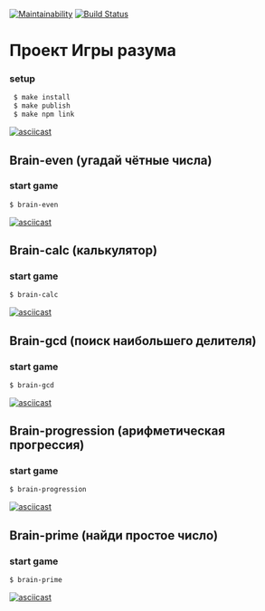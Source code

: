 [![Maintainability](https://api.codeclimate.com/v1/badges/e94273112d5e3e37ba6e/maintainability)](https://codeclimate.com/github/informer735/frontend-project-lvl1/maintainability)
[![Build Status](https://travis-ci.org/informer735/frontend-project-lvl1.svg?branch=master)](https://travis-ci.org/informer735/frontend-project-lvl1)

# Проект Игры разума
### setup 
```sh
 $ make install
 $ make publish
 $ make npm link
 ```
[![asciicast](https://asciinema.org/a/ZUaCJoz0exW7kq7qZ76afgt3z.svg)](https://asciinema.org/a/ZUaCJoz0exW7kq7qZ76afgt3z)

## Brain-even (угадай чётные числа)

 ### start game
 ```sh
 $ brain-even
 ```
[![asciicast](https://asciinema.org/a/Hm4aEufcTGRp34qhOjer0Bc24.svg)](https://asciinema.org/a/Hm4aEufcTGRp34qhOjer0Bc24)

## Brain-calc (калькулятор)

 ### start game
 ```sh
 $ brain-calc
 ```
[![asciicast](https://asciinema.org/a/3gbwkT9XkiiTwBE2swscOkN2v.svg)](https://asciinema.org/a/3gbwkT9XkiiTwBE2swscOkN2v)

## Brain-gcd (поиск наибольшего делителя)

 ### start game
 ```sh
 $ brain-gcd
 ```
[![asciicast](https://asciinema.org/a/t5YVudKP5WLoahJn8aZ9jIdjF.svg)](https://asciinema.org/a/t5YVudKP5WLoahJn8aZ9jIdjF)

## Brain-progression (арифметическая прогрессия)

 ### start game
 ```sh
 $ brain-progression
 ```
[![asciicast](https://asciinema.org/a/NfrwnbYcj1rRxC4wQ6XgtGE2o.svg)](https://asciinema.org/a/NfrwnbYcj1rRxC4wQ6XgtGE2o)

## Brain-prime (найди простое число)

 ### start game
 ```sh
 $ brain-prime
 ```
[![asciicast](https://asciinema.org/a/uLgRClKWlCUtmcasAlCsVS1Pf.svg)](https://asciinema.org/a/uLgRClKWlCUtmcasAlCsVS1Pf)